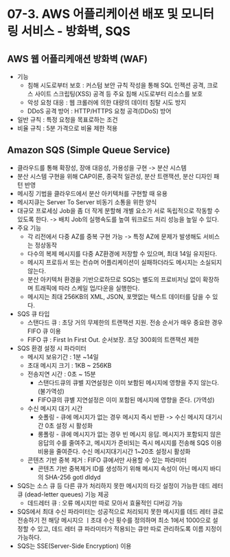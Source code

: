 # 07-3. AWS 어플리케이션 배포 및 모니터링 서비스 - 방화벽, SQS
## AWS 웹 어플리케애션 방화벽 (WAF)
- 기능
	- 침해 시도로부터 보호 : 커스텀 보안 규칙 작성을 통해 SQL 인젝션 공격, 크로스 사이트 스크립팅(XSS) 공격 등 주요 침해 시도로부터 리소스를 보호
	- 악성 요청 대응 : 웹 크롤러에 의한 대량의 데이터 침탈 시도 방지
	- DDoS 공격 방어 : HTTP/HTTPS 요청 공격(DDoS) 방어
- 일반 규칙 : 특정 요청을 목표로하는 조건
- 비율 규칙 : 5분 가격으로 비율 제한 적용

## Amazon SQS (Simple Queue Service)
- 클라우드를 통해 확장성, 장애 대응성, 가용성을 구현 -> 분산 시스템
- 분산 시스템 구현을 위해 CAP이론, 종국적 일관성, 분산 트랜잭션, 분산 디자인 패턴 반영
- 메시징 기법을 클라우드에서 분산 아키텍처를 구현할 때 유용
- 메시지큐는 Server To Server 비동기 소통을 위한 양식
- 대규모 프로세싱 Job을 좀 더 작게 분할해 개별 요소가 서로 독립적으로 작동할 수 있도록 한다. -> 배치 Job의 실행속도를 높여 워크로드 처리 성능을 높일 수 있다.
- 주요 기능
	- 각 리전에서 다중 AZ를 중복 구현 가능 -> 특정 AZ에 문제가 발생해도 서비스는 정상동작
	- 다수의 복제 메시지를 다중 AZ환경에 저장할 수 있으며, 최대 14일 유지된다. 
	- 메시지 프로듀서 또는 컨슈머 어플리케이션이 실패하더라도 메시지는 소실되지 않는다.
	- 분산 아키텍처 환경을 기반으로하므로 SQS는 별도의 프로비저닝 없이 확장하며 트래픽에 따라 스케일 업/다운을 실행한다.
	- 메시지는 최대 256KB의 XML, JSON, 포맷없는 텍스트 데이터를 담을 수 있다.
- SQS 큐 타입
	- 스탠다드 큐 : 초당 거의 무제한의 트랜잭션 지원. 전송 순서가 매우 중요한 경우 FIFO 큐 이용
	- FIFO 큐 : First In First Out. 순서보장. 초당 300회의 트랜잭션 제한
- SQS 환경 설정 시 파라미터
	- 메시지 보유기간 : 1분 ~14일
	- 초대 메시지 크기 : 1KB ~ 256KB
	- 전송지연 시간 : 0초 ~ 15분
		- 스탠다드큐의 큐별 지연설정은 이미 보함된 메시지에 영향을 주지 않는다. (불가역성)
		- FIFO큐의 큐별 지연설정은 이미 포함된 메시지에 영향을 준다. (가역성)
	- 수신 메시지 대기 시간
		- 숏폴링 - 큐에 메시지가 없는 경우 메시지 즉시 반환 -> 수신 메시지 대기시간 0초 설정 시 활성화
		- 롱폴링 - 큐에 메시지가 없는 경우 빈 메시지 응답. 메시지가 포함되지 않은 응답의 수를 줄여주고, 메시지가 준비되는 즉시 메시지를 전송해 SQS 이용 비용을 줄여준다. 수신 메시지대기시간 1~20초 설정시 활성화
	- 콘텐츠 기반 중복 제거 : FIFO 큐에서만 사용할 수 있는 파라미터
		- 콘텐츠 기반 중복제거 ID를 생성하기 위해 메시지 속성이 아닌 메시지 바디의 SHA-256 gotl dldyd
- SQS는 소스 큐 등 다른 큐가 처리하지 못한 메시지의 타깃 설정이 가능한 데드 레터 큐 (dead-letter queues) 기능 제공 
	- 데드레터 큐 : 오류 메시지만 따로 모아서 효율적인 디버깅 가능
- SQS에서 최대 수신 파라미터는 성공적으로 처리되지 못한 메시지를 데드 레터 큐로 전송하기 전 해당 메시지으 ㅣ초대 수신 횟수를 정의하며 최소 1에서 1000으로 설정할 수 있고, 데드 레터 큐 파라미터가 적용되는 큐만 따로 관리하도록 이름 지정이 가능하다.
- SQS는 SSE(Server-Side Encryption) 이용